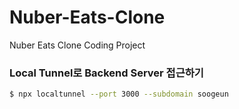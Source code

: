 # Nuber-Eats-Clone
Nuber Eats Clone Coding Project

### Local Tunnel로 Backend Server 접근하기
```bash
$ npx localtunnel --port 3000 --subdomain soogeun 
```